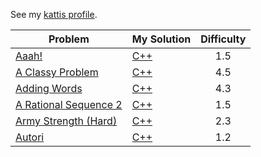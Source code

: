 See my [kattis profile](https://open.kattis.com/users/seah-xi-qi-nicholas).


| Problem | My Solution | Difficulty                        |
| ------- | ----------- | :------------------------------:  |
| [Aaah!](https://open.kattis.com/problems/aaah)|   [C++](./solutions/aaah.cpp)| 1.5|
|[A Classy Problem](https://open.kattis.com/problems/classy)| [C++](./solutions/classy.cpp)| 4.5|
|[Adding Words](https://open.kattis.com/problems/addingwords)| [C++](./solutions/addingwords.cpp)|4.3|
|[A Rational Sequence 2](https://open.kattis.com/problems/rationalsequence2)| [C++](./solutions/rationalsequence2.cpp)|1.5|
|[Army Strength (Hard)](https://open.kattis.com/problems/armystrengthhard)|  [C++](./solutions/armystrengthhard.cpp)|2.3|
|[Autori](https://open.kattis.com/problems/autori)| [C++](./solutions/autori.cpp)|1.2|